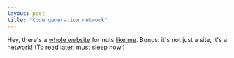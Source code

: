 ```yaml
---
layout: post
title: "Code generation network"
---
```




Hey, there's a <a href="http://www.codegeneration.net/">whole website</a> for nuts <a href="/programming/code_generation_fun.html">like me</a>. Bonus: it's not just a site, it's a network! (To read later, must sleep now.)


